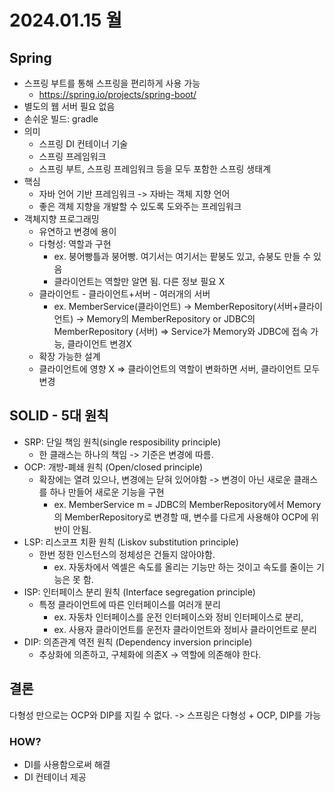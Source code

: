 # 2024.01.15 월
## Spring
- 스프링 부트를 통해 스프링을 편리하게 사용 가능
    - https://spring.io/projects/spring-boot/
- 별도의 웹 서버 필요 없음
- 손쉬운 빌드: gradle
- 의미
    - 스프링 DI 컨테이너 기술
    - 스프링 프레임워크
    - 스프링 부트, 스프링 프레임워크 등을 모두 포함한 스프링 생태계
- 핵심
    - 자바 언어 기반 프레임워크 -> 자바는 객체 지향 언어
    - 좋은 객체 지향을 개발할 수 있도록 도와주는 프레임워크
- 객체지향 프로그래밍
    - 유연하고 변경에 용이
    - 다형성: 역할과 구현
        - ex. 붕어빵틀과 붕어빵. 여기서는 여기서는 팥붕도 있고, 슈붕도 만들 수 있음
        - 클라이언트는 역할만 알면 됨. 다른 정보 필요 X
    - 클라이언트 - 클라이언트+서버 - 여러개의 서버
        - ex. MemberService(클라이언트) -> MemberRepository(서버+클라이언트) -> Memory의 MemberRepository or JDBC의 MemberRepository (서버)
            => Service가 Memory와 JDBC에 접속 가능, 클라이언트 변경X
    - 확장 가능한 설계
    - 클라이언트에 영향 X => 클라이언트의 역할이 변화하면 서버, 클라이언트 모두 변경
## SOLID - 5대 원칙
- SRP: 단일 책임 원칙(single resposibility principle)
    - 한 클래스는 하나의 책임 -> 기준은 변경에 따름.
- OCP: 개방-폐쇄 원칙 (Open/closed principle)
    - 확장에는 열려 있으나, 변경에는 닫혀 있어야함
    -> 변경이 아닌 새로운 클래스를 하나 만들어 새로운 기능을 구현
        - ex. MemberService m = JDBC의 MemberRepository에서 Memory의 MemberRepository로 변경할 때, 변수를 다르게 사용해야 OCP에 위반이 안됨.
- LSP: 리스코프 치환 원칙 (Liskov substitution principle)
    - 한번 정한 인스턴스의 정체성은 건들지 않아야함. 
        - ex. 자동차에서 엑셀은 속도를 올리는 기능만 하는 것이고 속도를 줄이는 기능은 못 함.
- ISP: 인터페이스 분리 원칙 (Interface segregation principle)
    - 특정 클라이언트에 따른 인터페이스를 여러개 분리 
        - ex. 자동차 인터페이스를 운전 인터페이스와 정비 인터페이스로 분리, 
        - ex. 사용자 클라이언트를 운전자 클라이언트와 정비사 클라이언트로 분리
- DIP: 의존관계 역전 원칙 (Dependency inversion principle)
    - 추상화에 의존하고, 구체화에 의존X -> 역할에 의존해야 한다.  

## 결론
다형성 만으로는 OCP와 DIP를 지킬 수 없다. -> 스프링은 다형성 + OCP, DIP를 가능  
### HOW? 
- DI를 사용함으로써 해결
- DI 컨테이너 제공